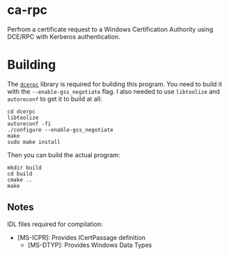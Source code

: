 # ca-rpc

Perfrom a certificate request to a Windows Certification Authority using
DCE/RPC with Kerberos authentication.

# Building

The [`dcerpc`](https://github.com/dcerpc/dcerpc) library is required for
building this program. You need to build it with the `--enable-gss_negotiate`
flag. I also needed to use `libtoolize` and `autoreconf` to get it to build at
all:

```
cd dcerpc
libtoolize
autoreconf -fi
./configure --enable-gss_negotiate
make
sudo make install
```

Then you can build the actual program:

```
mkdir build
cd build
cmake ..
make
```

## Notes

IDL files required for compilation:

* [MS-ICPR]\: Provides ICertPassage definition
    * [MS-DTYP]\: Provides Windows Data Types
